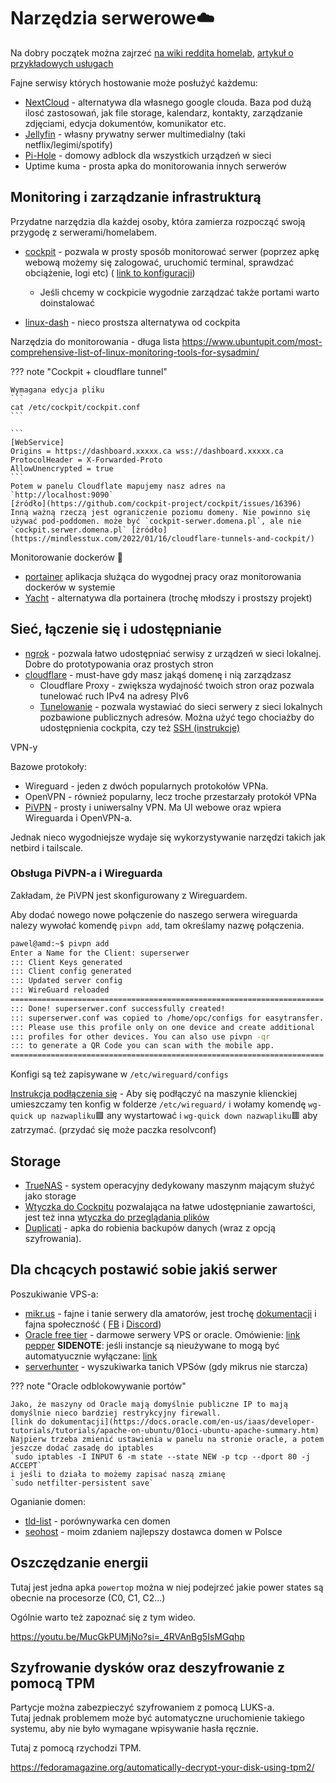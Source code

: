 # Narzędzia serwerowe☁️

Na dobry początek można zajrzeć [na wiki reddita homelab](https://www.reddit.com/r/homelab/wiki/introduction/), [artykuł o przykładowych usługach](https://hostbor.com/25-must-have-home-server-services/)

Fajne serwisy których hostowanie może posłużyć każdemu:

- [NextCloud](https://nextcloud.com/) - alternatywa dla własnego google clouda. Baza pod dużą ilosć zastosowań, jak file storage, kalendarz, kontakty, zarządzanie zdjęciami, edycja dokumentów, komunikator etc.
- [Jellyfin](https://jellyfin.org/) - własny prywatny serwer multimedialny (taki netflix/legimi/spotify)
- [Pi-Hole](https://pi-hole.net/) - domowy adblock dla wszystkich urządzeń w sieci
- Uptime kuma - prosta apka do monitorowania innych serwerów

## Monitoring i zarządzanie infrastrukturą

Przydatne narzędzia dla każdej osoby, która zamierza rozpocząć swoją przygodę z serwerami/homelabem.

- [cockpit](https://cockpit-project.org/) - pozwala w prosty sposób monitorować serwer (poprzez apkę webową możemy się zalogować, uruchomić terminal, sprawdzać obciążenie, logi etc) ( [link to konfiguracji](https://cockpit-project.org/guide/latest/cockpit.conf.5))

  - Jeśli chcemy w cockpicie wygodnie zarządzać także portami warto doinstalować

- [linux-dash](https://afaqurk.github.io/linux-dash/#/system-status) - nieco prostsza alternatywa od cockpita

Narzędzia do monitorowania - długa lista <https://www.ubuntupit.com/most-comprehensive-list-of-linux-monitoring-tools-for-sysadmin/>

??? note "Cockpit + cloudflare tunnel"

    Wymagana edycja pliku
    ```
    cat /etc/cockpit/cockpit.conf
    ```

    ```
    [WebService]
    Origins = https://dashboard.xxxxx.ca wss://dashboard.xxxxx.ca
    ProtocolHeader = X-Forwarded-Proto
    AllowUnencrypted = true
    ```
    Potem w panelu Cloudflate mapujemy nasz adres na `http://localhost:9090`
    [źródło](https://github.com/cockpit-project/cockpit/issues/16396)
    Inną ważną rzeczą jest ograniczenie poziomu domeny. Nie powinno się używać pod-poddomen. może być `cockpit-serwer.domena.pl`, ale nie `cockpit.serwer.domena.pl` [żródło](https://mindlesstux.com/2022/01/16/cloudflare-tunnels-and-cockpit/)

Monitorowanie dockerów 🐋

- [portainer](https://www.portainer.io/) aplikacja służąca do wygodnej pracy oraz monitorowania dockerów w systemie
- [Yacht](https://yacht.sh/) - alternatywa dla portainera (trochę młodszy i prostszy projekt)

## Sieć, łączenie się i udostępnianie

- [ngrok](https://ngrok.com/) - pozwala łatwo udostępniać serwisy z urządzeń w sieci lokalnej. Dobre do prototypowania oraz prostych stron
- [cloudflare](https://dash.cloudflare.com/) - must-have gdy masz jakąś domenę i nią zarządzasz
  - Cloudflare Proxy - zwiększa wydajność twoich stron oraz pozwala tunelować ruch IPv4 na adresy PIv6
  - [Tunelowanie](https://developers.cloudflare.com/cloudflare-one/connections/connect-apps/install-and-setup/tunnel-guide/) - pozwala wystawiać do sieci serwery z sieci lokalnych pozbawione publicznych adresów. Można użyć tego chociażby do udostępnienia cockpita, czy też [SSH (instrukcje)](https://developers.cloudflare.com/cloudflare-one/connections/connect-apps/use-cases/ssh/#connect-to-ssh-server-with-cloudflared-access)

VPN-y

Bazowe protokoły:

- Wireguard - jeden z dwóch popularnych protokołów VPNa.
- OpenVPN - również popularny, lecz troche przestarzały protokół VPNa
- [PiVPN](https://www.pivpn.io/) - prosty i uniwersalny VPN. Ma UI webowe oraz wpiera Wireguarda i OpenVPN-a.

Jednak nieco wygodniejsze wydaje się wykorzystywanie narzędzi takich jak netbird i tailscale.

### Obsługa PiVPN-a i Wireguarda

Zakładam, że PiVPN jest skonfigurowany z Wireguardem.

Aby dodać nowego nowe połączenie do naszego serwera wireguarda nalezy wywołać komendę `pivpn add`, tam określamy nazwę połączenia.

```bash
pawel@amd:~$ pivpn add
Enter a Name for the Client: superserwer
::: Client Keys generated
::: Client config generated
::: Updated server config
::: WireGuard reloaded
======================================================================
::: Done! superserwer.conf successfully created!
::: superserwer.conf was copied to /home/opc/configs for easytransfer.
::: Please use this profile only on one device and create additional
::: profiles for other devices. You can also use pivpn -qr
::: to generate a QR Code you can scan with the mobile app.
======================================================================
```

Konfigi są też zapisywane w `/etc/wireguard/configs`

[Instrukcja podłączenia się](https://docs.pivpn.io/wireguard/) - Aby się podłączyć na maszynie klienckiej umieszczamy ten konfig w folderze `/etc/wireguard/` i wołamy komendę `wg-quick up nazwapliku`🟩 any wystartować i `wg-quick down nazwapliku`🟥 aby zatrzymać.
(przydać się może paczka resolvconf)

## Storage

- [TrueNAS](https://www.truenas.com/) - system operacyjny dedykowany maszynm mającym służyć jako storage
- [Wtyczka do Cockpitu](https://github.com/45Drives/cockpit-file-sharing) pozwalająca na łatwe udostępnianie zawartości, jest też inna [wtyczka do przeglądania plików](https://github.com/45Drives/cockpit-navigator)
- [Duplicati](https://github.com/duplicati/duplicati) - apka do robienia backupów danych (wraz z opcją szyfrowania).

## Dla chcących postawić sobie jakiś serwer

Poszukiwanie VPS-a:

- [mikr.us](https://mikr.us/) - fajne i tanie serwery dla amatorów, jest trochę [dokumentacji](https://www.notion.so/MIKR-US-Don-t-Panic-5c3bdde2e0b545e7866524fc117446c3) i fajna społeczność ( [FB](https://www.facebook.com/groups/mikrusy) i [Discord](https://discord.gg/hFcqJGkppq))
- [Oracle free tier](https://www.oracle.com/pl/cloud/free/) - darmowe serwery VPS or oracle. Omówienie: [link pepper](https://www.pepper.pl/promocje/oracle-cloud-free-tier-darmowe-vpsy-z-ipv4-459055) **SIDENOTE**: jeśli instancje są nieużywane to mogą być automatyucznie wyłączane: [link](https://docs.oracle.com/en-us/iaas/Content/FreeTier/freetier_topic-Always_Free_Resources.htm#compute__idleinstances)
- [serverhunter](https://www.serverhunter.com/) - wyszukiwarka tanich VPSów (gdy mikrus nie starcza)

??? note "Oracle odblokowywanie portów"

    Jako, że maszyny od Oracle mają domyślnie publiczne IP to mają domyślnie nieco bardziej restrykcyjny firewall.
    [link do dokumentacji](https://docs.oracle.com/en-us/iaas/developer-tutorials/tutorials/apache-on-ubuntu/01oci-ubuntu-apache-summary.htm)
    Najpierw trzeba zmienić ustawienia w panelu na stronie oracle, a potem jeszcze dodać zasadę do iptables
    `sudo iptables -I INPUT 6 -m state --state NEW -p tcp --dport 80 -j ACCEPT`
    i jeśli to działa to możemy zapisać naszą zmianę
    `sudo netfilter-persistent save`

Oganianie domen:

- [tld-list](https://tld-list.com/) - porównywarka cen domen
- [seohost](https://seohost.pl/) - moim zdaniem najlepszy dostawca domen w Polsce


## Oszczędzanie energii

Tutaj jest jedna apka `powertop` można w niej podejrzeć jakie power states są obecnie na procesorze (C0, C1, C2...)

Ogólnie warto też zapoznać się z tym wideo.

https://youtu.be/MucGkPUMjNo?si=_4RVAnBg5IsMGqhp

## Szyfrowanie dysków oraz deszyfrowanie z pomocą TPM

Partycje można zabezpieczyć szyfrowaniem z pomocą LUKS-a.    
Tutaj jednak problemem może być automatyczne uruchomienie takiego systemu, aby nie było wymagane wpisywanie hasła ręcznie.

Tutaj z pomocą rzychodzi TPM.

https://fedoramagazine.org/automatically-decrypt-your-disk-using-tpm2/

